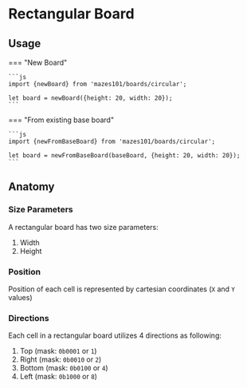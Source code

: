 # Rectangular Board

## Usage


=== "New Board"

    ```js
    import {newBoard} from 'mazes101/boards/circular';
    
    let board = newBoard({height: 20, width: 20});
    ```

=== "From existing base board"

    ```js
    import {newFromBaseBoard} from 'mazes101/boards/circular';
    
    let board = newFromBaseBoard(baseBoard, {height: 20, width: 20});
    ```

## Anatomy

### Size Parameters

A rectangular board has two size parameters:

1. Width
2. Height

### Position

Position of each cell is represented by cartesian coordinates (`X` and `Y` values)

### Directions

Each cell in a rectangular board utilizes 4 directions as following:

1. Top (mask: `0b0001` or `1`)
2. Right (mask: `0b0010` or `2`)
3. Bottom (mask: `0b0100` or `4`)
4. Left (mask: `0b1000` or `8`)
